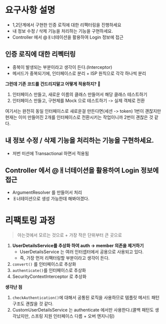 # 요구사항 설명

* 1,2단계에서 구현한 인증 로직에 대한 리팩터링을 진행하세요
* 내 정보 수정 / 삭제 기능을 처리하는 기능을 구현하세요.
* Controller 에서 @ㅐ너테이션을 활용하여 Login 정보에 접근

## 인증 로직에 대한 리펙터링  
  
* 중복이 발생되는 부분이라고 생각이 든다.(Interceptor)       
* 메서드가 중복되기에, 인터페이스로 분리 + ISP 원칙으로 각각 하나씩 분리     

**그런데 기존 코드를 건드리지말고 어떻게 적용하지? 🤔**   
1. 인터페이스 만들고, 새로운 이름의 클래스 만들어서 해당 클래스 테스트하기 
2. 인터페이스 만들고, 구현체를 Mock 으로 테스트하기 -> 실제 객체로 전환

여기서는 완전히 동일 인터페이스로 새로운걸 만든다면(세션 -> token) 1번이 괜찮지만     
현재는 이미 만들어진 2개를 인터페이스로 전환시키는 작업이니까 2번이 괜찮은 것 같다.   

## 내 정보 수정 / 삭제 기능을 처리하는 기능을 구현하세요.

* 저번 미션에 Transactional 하면서 적용됨  

## Controller 에서 @ㅐ너테이션을 활용하여 Login 정보에 접근   

* ArgumentResolver 를 만들어서 처리   
* ㅐ너테이션으로 생성 가능한데 해봐야겠다.  

# 리팩토링 과정
> 아는것에서 모르는 것으로 + 가장 작은 단위부터 큰 곳으로 

1. **UserDetailsService를 추상화 하여 auth -> member 의존을 제거하기** 
    * UserDetailsService 는 여러 인터셉터에서 공용으로 사용되고 있다.  
    * 즉, 가장 먼저 리팩터링할 부분이라고 생각이 든다.  
2. `convert()` 를 인터페이스로 추상화 
3. `authenticate()`를 인터페이스로 추상화 
4. SecurityContextInterceptor 로 추상화 

**생각난 점**
1. `checkAuthentication()`에 대해서 공통된 로직을 사용하므로 템플릿 메서드 패턴 구조도 괜찮을 것 같다.  
2. CustomUserDetailsService 는 authenticate 에서만 사용한다.(콜백 패턴도 생각났지만, 스프링 지원 인터페이스 다름 + 오버 엔지니링)  
